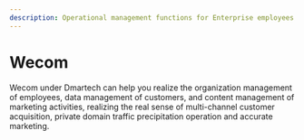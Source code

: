 ```yaml
---
description: Operational management functions for Enterprise employees and contacts.
---
```


# Wecom

Wecom under Dmartech can help you realize the organization management of employees, data management of customers, and content management of marketing activities, realizing the real sense of multi-channel customer acquisition, private domain traffic precipitation operation and accurate marketing.


